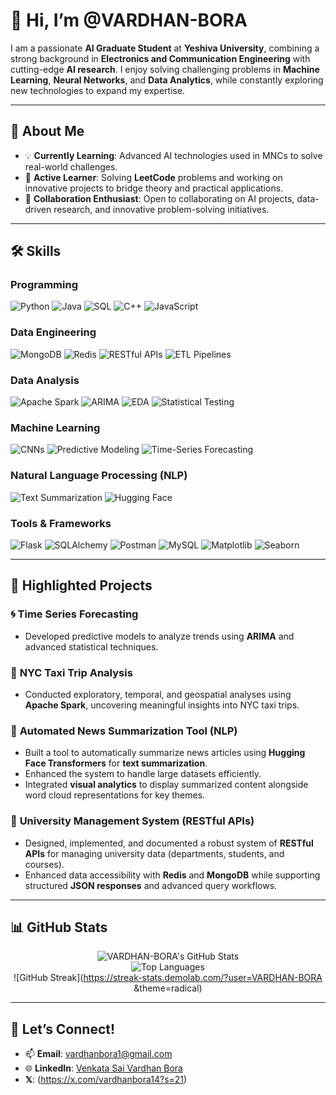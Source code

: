 # 👋 Hi, I’m @VARDHAN-BORA

I am a passionate **AI Graduate Student** at **Yeshiva University**, combining a strong background in **Electronics and Communication Engineering** with cutting-edge **AI research**. I enjoy solving challenging problems in **Machine Learning**, **Neural Networks**, and **Data Analytics**, while constantly exploring new technologies to expand my expertise.

---

## 🌟 About Me
- 💡 **Currently Learning**: Advanced AI technologies used in MNCs to solve real-world challenges.
- 🎯 **Active Learner**: Solving **LeetCode** problems and working on innovative projects to bridge theory and practical applications.
- 🤝 **Collaboration Enthusiast**: Open to collaborating on AI projects, data-driven research, and innovative problem-solving initiatives.

---

## 🛠️ Skills

### Programming
![Python](https://img.shields.io/badge/Python-3776AB?style=for-the-badge&logo=python&logoColor=white)
![Java](https://img.shields.io/badge/Java-007396?style=for-the-badge&logo=java&logoColor=white)
![SQL](https://img.shields.io/badge/SQL-00000F?style=for-the-badge&logo=postgresql&logoColor=white)
![C++](https://img.shields.io/badge/C++-00599C?style=for-the-badge&logo=cplusplus&logoColor=white)
![JavaScript](https://img.shields.io/badge/JavaScript-F7DF1E?style=for-the-badge&logo=javascript&logoColor=black)

### Data Engineering
![MongoDB](https://img.shields.io/badge/MongoDB-4EA94B?style=for-the-badge&logo=mongodb&logoColor=white)
![Redis](https://img.shields.io/badge/Redis-D82C20?style=for-the-badge&logo=redis&logoColor=white)
![RESTful APIs](https://img.shields.io/badge/REST-02569B?style=for-the-badge&logo=rest&logoColor=white)
![ETL Pipelines](https://img.shields.io/badge/ETL-4A4A4A?style=for-the-badge&logo=data&logoColor=white)

### Data Analysis
![Apache Spark](https://img.shields.io/badge/Apache%20Spark-E25A1C?style=for-the-badge&logo=apachespark&logoColor=white)
![ARIMA](https://img.shields.io/badge/ARIMA-6DB33F?style=for-the-badge)
![EDA](https://img.shields.io/badge/EDA-0052CC?style=for-the-badge&logo=data&logoColor=white)
![Statistical Testing](https://img.shields.io/badge/Statistical_Testing-4CAF50?style=for-the-badge&logo=science&logoColor=white)

### Machine Learning
![CNNs](https://img.shields.io/badge/CNNs-3DDC84?style=for-the-badge&logo=tensorflow&logoColor=white)
![Predictive Modeling](https://img.shields.io/badge/Predictive%20Modeling-673AB7?style=for-the-badge&logo=machinelearning&logoColor=white)
![Time-Series Forecasting](https://img.shields.io/badge/Time--Series%20Forecasting-F57C00?style=for-the-badge&logo=databricks&logoColor=white)

### Natural Language Processing (NLP)
![Text Summarization](https://img.shields.io/badge/Text%20Summarization-4CAF50?style=for-the-badge&logo=fastapi&logoColor=white)
![Hugging Face](https://img.shields.io/badge/Hugging%20Face-FCC624?style=for-the-badge&logo=huggingface&logoColor=black)

### Tools & Frameworks
![Flask](https://img.shields.io/badge/Flask-000000?style=for-the-badge&logo=flask&logoColor=white)
![SQLAlchemy](https://img.shields.io/badge/SQLAlchemy-FE4C00?style=for-the-badge&logo=python&logoColor=white)
![Postman](https://img.shields.io/badge/Postman-FF6C37?style=for-the-badge&logo=postman&logoColor=white)
![MySQL](https://img.shields.io/badge/MySQL-4479A1?style=for-the-badge&logo=mysql&logoColor=white)
![Matplotlib](https://img.shields.io/badge/Matplotlib-3776AB?style=for-the-badge&logo=python&logoColor=white)
![Seaborn](https://img.shields.io/badge/Seaborn-3776AB?style=for-the-badge&logo=data&logoColor=white)

---

## 📂 Highlighted Projects

### 🌀 **Time Series Forecasting**
- Developed predictive models to analyze trends using **ARIMA** and advanced statistical techniques.

### 🚖 **NYC Taxi Trip Analysis**
- Conducted exploratory, temporal, and geospatial analyses using **Apache Spark**, uncovering meaningful insights into NYC taxi trips.

### 📃 **Automated News Summarization Tool (NLP)**
- Built a tool to automatically summarize news articles using **Hugging Face Transformers** for **text summarization**.
- Enhanced the system to handle large datasets efficiently.
- Integrated **visual analytics** to display summarized content alongside word cloud representations for key themes.

### 🏫 **University Management System (RESTful APIs)**
- Designed, implemented, and documented a robust system of **RESTful APIs** for managing university data (departments, students, and courses).
- Enhanced data accessibility with **Redis** and **MongoDB** while supporting structured **JSON responses** and advanced query workflows.

---

## 📊 GitHub Stats

<div align="center">
  
![VARDHAN-BORA's GitHub Stats](https://github-readme-stats.vercel.app/api?username=VARDHAN-BORA&show_icons=true&theme=radical)  
![Top Languages](https://github-readme-stats.vercel.app/api/top-langs/?username=VARDHAN-BORA&layout=compact&theme=radical)  
![GitHub Streak](https://streak-stats.demolab.com/?user=VARDHAN-BORA &theme=radical)

</div>

---

## 🤝 Let’s Connect!
- 📫 **Email**: [vardhanbora1@gmail.com](mailto:vardhanbora1@gmail.com)  
- 🌐 **LinkedIn**: [Venkata Sai Vardhan Bora](https://www.linkedin.com/in/venkata-sai-vardhan-bora-9b95bb189/)  
-  **𝕏**: (https://x.com/vardhanbora14?s=21) 
 

